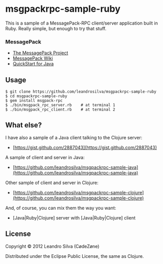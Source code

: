 # msgpackrpc-sample-ruby

This is a sample of a MessagePack-RPC client/server application built in Ruby. Really simple, but enough to try that stuff.

### MessagePack

* [The MessagePack Project](http://msgpack.org)
* [MessagePack Wiki](http://wiki.msgpack.org/display/MSGPACK/Home)
* [QuickStart for Java](http://wiki.msgpack.org/display/MSGPACK/QuickStart+for+Java)

## Usage

    $ git clone https://github.com/leandrosilva/msgpackrpc-sample-ruby
    $ cd msgpackrpc-sample-ruby
    $ gem install msgpack-rpc
    $ ./bin/msgpack_rpc_server.rb    # at terminal 1
    $ ./bin/msgpack_rpc_client.rb    # at terminal 2

## What else?

I have also a sample of a Java client talking to the Clojure server:

* [https://gist.github.com/2887043](https://gist.github.com/2887043)

A sample of client and server in Java:

* [https://github.com/leandrosilva/msgpackrpc-sample-java](https://github.com/leandrosilva/msgpackrpc-sample-java)

Other sample of client and server in Clojure:

* [https://github.com/leandrosilva/msgpackrpc-sample-clojure](https://github.com/leandrosilva/msgpackrpc-sample-clojure)

And, of course, you can mix them the way you want:

* [Java|Ruby|Clojure] server with [Java|Ruby|Clojure] client

## License

Copyright © 2012 Leandro Silva (CødeZøne)

Distributed under the Eclipse Public License, the same as Clojure.
